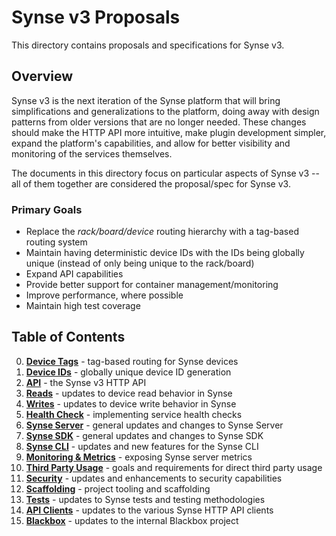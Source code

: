 # Synse v3 Proposals
This directory contains proposals and specifications for Synse v3. 

## Overview
Synse v3 is the next iteration of the Synse platform that will bring simplifications
and generalizations to the platform, doing away with design patterns from older versions
that are no longer needed. These changes should make the HTTP API more intuitive, make
plugin development simpler, expand the platform's capabilities, and allow for better
visibility and monitoring of the services themselves.

The documents in this directory focus on particular aspects of Synse v3 -- all of
them together are considered the proposal/spec for Synse v3.

### Primary Goals
- Replace the *rack/board/device* routing hierarchy with a tag-based routing system
- Maintain having deterministic device IDs with the IDs being globally unique (instead of only
  being unique to the rack/board)
- Expand API capabilities
- Provide better support for container management/monitoring
- Improve performance, where possible
- Maintain high test coverage

## Table of Contents
0. **[Device Tags](tags.md)** - tag-based routing for Synse devices
0. **[Device IDs](ids.md)** - globally unique device ID generation
0. **[API](api.md)** - the Synse v3 HTTP API
0. **[Reads](reads.md)** - updates to device read behavior in Synse
0. **[Writes](writes.md)** - updates to device write behavior in Synse
0. **[Health Check](health.md)** - implementing service health checks
0. **[Synse Server](server.md)** - general updates and changes to Synse Server 
0. **[Synse SDK](sdk.md)** - general updates and changes to Synse SDK 
0. **[Synse CLI](cli.md)** - updates and new features for the Synse CLI 
0. **[Monitoring & Metrics](monitoring.md)** - exposing Synse server metrics
0. **[Third Party Usage](third-party.md)** - goals and requirements for direct third party usage
0. **[Security](security.md)** - updates and enhancements to security capabilities
0. **[Scaffolding](scaffolding.md)** - project tooling and scaffolding
0. **[Tests](tests.md)** - updates to Synse tests and testing methodologies
0. **[API Clients](api-clients.md)** - updates to the various Synse HTTP API clients
0. **[Blackbox](blackbox.md)** - updates to the internal Blackbox project